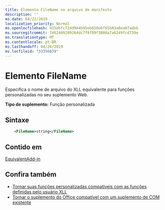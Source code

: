 ```yaml
---
title: Elemento FileName no arquivo de manifesto
description: ''
ms.date: 04/22/2019
localization_priority: Normal
ms.openlocfilehash: 415ebfc724d944b95eb650e6f65b03a8ea07adeb
ms.sourcegitcommit: 7462409209264dc7f8f89f3808a7a6249fcd739e
ms.translationtype: MT
ms.contentlocale: pt-BR
ms.lasthandoff: 04/26/2019
ms.locfileid: "33356839"
---
```

# <a name="filename-element"></a>Elemento FileName

Especifica o nome de arquivo do XLL equivalente para funções personalizadas no seu suplemento Web.

**Tipo de suplemento:** Função personalizada

## <a name="syntax"></a>Sintaxe

```XML
    <FileName>string</FileName>  
```

## <a name="contained-in"></a>Contido em

[EquivalentAdd-in](equivalentaddin.md)


## <a name="see-also"></a>Confira também

- [Tornar suas funções personalizadas compatíveis com as funções definidas pelo usuário XLL](../../excel/make-custom-functions-compatible-with-xll-udf.md)
- [Tornar o suplemento do Office compatível com um suplemento de COM existente](../../develop/make-office-add-in-compatible-with-existing-com-add-in.md)
